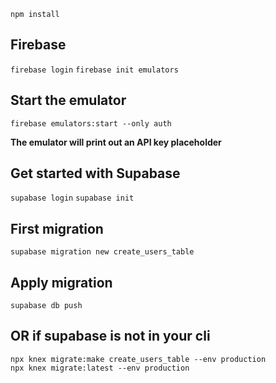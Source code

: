 ```npm install```

## Firebase
```firebase login```
```firebase init emulators```

## Start the emulator

```firebase emulators:start --only auth```

**The emulator will print out an API key placeholder**

## Get started with Supabase
```supabase login```
```supabase init```

## First migration
```supabase migration new create_users_table```

## Apply migration
```supabase db push```

## OR if supabase is not in your cli
```npx knex init
npx knex migrate:make create_users_table --env production
npx knex migrate:latest --env production
```

